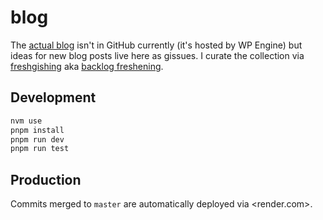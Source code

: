 # blog

The
[actual blog](https://blog.beeminder.com "Beeminder blog!")
isn't in GitHub currently (it's hosted by WP Engine) but ideas for new blog posts live here as gissues.
I curate the collection via
[freshgishing](https://www.beeminder.com/d/freshblog "Danny's Beeminder goal for curating the collection of blog post drafts and notes")
aka
[backlog freshening](https://blog.beeminder.com/freshen/ "Nerd version; see also the sequel post").

## Development

```bash
nvm use
pnpm install
pnpm run dev
pnpm run test
```

## Production

Commits merged to `master` are automatically deployed via <render.com>.
